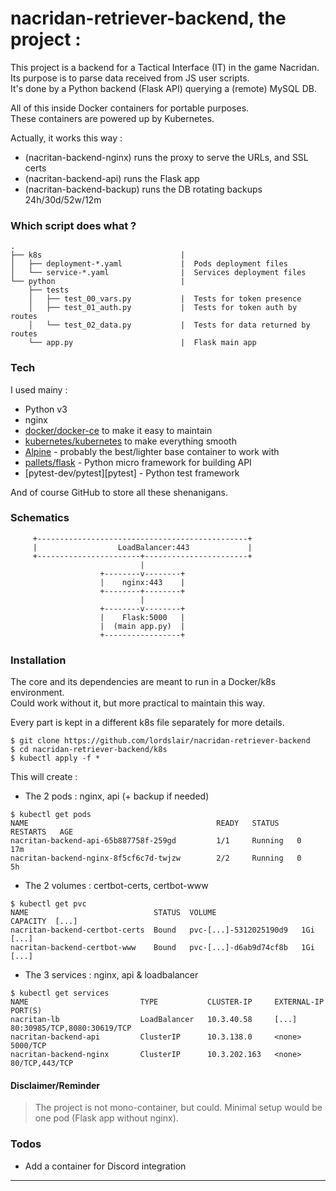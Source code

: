 # nacridan-retriever-backend, the project :

This project is a backend for a Tactical Interface (IT) in the game Nacridan.  
Its purpose is to parse data received from JS user scripts.  
It's done by a Python backend (Flask API) querying a (remote) MySQL DB.  

All of this inside Docker containers for portable purposes.  
These containers are powered up by Kubernetes.  

Actually, it works this way :

 - (nacritan-backend-nginx)      runs the proxy to serve the URLs, and SSL certs
 - (nacritan-backend-api)        runs the Flask app
 - (nacritan-backend-backup)     runs the DB rotating backups 24h/30d/52w/12m

### Which script does what ?

```
.
├── k8s                               |  
│   ├── deployment-*.yaml             |  Pods deployment files
│   └── service-*.yaml                |  Services deployment files
└── python                            |  
    ├── tests
    │   ├── test_00_vars.py           |  Tests for token presence
    │   ├── test_01_auth.py           |  Tests for token auth by routes
    │   └── test_02_data.py           |  Tests for data returned by routes
    └── app.py                        |  Flask main app
```

### Tech

I used mainy :

* Python v3
* nginx
* [docker/docker-ce][docker] to make it easy to maintain
* [kubernetes/kubernetes][kubernetes] to make everything smooth
* [Alpine][alpine] - probably the best/lighter base container to work with
* [pallets/flask][flask] - Python micro framework for building API
* [pytest-dev/pytest][pytest] - Python test framework

And of course GitHub to store all these shenanigans.

### Schematics

```
     +-----------------------------------------------+
     |                  LoadBalancer:443             |
     +-----------------------+-----------------------+
                             |
                    +--------v--------+
                    |    nginx:443    |
                    +--------+--------+
                             |
                    +--------v--------+
                    |    Flask:5000   |
                    |  (main app.py)  |
                    +-----------------+
```

### Installation

The core and its dependencies are meant to run in a Docker/k8s environment.  
Could work without it, but more practical to maintain this way.  

Every part is kept in a different k8s file separately for more details.  

```
$ git clone https://github.com/lordslair/nacridan-retriever-backend
$ cd nacridan-retriever-backend/k8s
$ kubectl apply -f *
```

This will create :
- The 2 pods : nginx, api (+ backup if needed)

```
$ kubectl get pods
NAME                                          READY   STATUS    RESTARTS   AGE
nacritan-backend-api-65b887758f-259gd         1/1     Running   0          17m
nacritan-backend-nginx-8f5cf6c7d-twjzw        2/2     Running   0          5h
```

- The 2 volumes : certbot-certs, certbot-www

```
$ kubectl get pvc
NAME                            STATUS  VOLUME                   CAPACITY  [...]
nacritan-backend-certbot-certs  Bound   pvc-[...]-5312025190d9   1Gi       [...]
nacritan-backend-certbot-www    Bound   pvc-[...]-d6ab9d74cf8b   1Gi       [...]
```

- The 3 services : nginx, api & loadbalancer

```
$ kubectl get services
NAME                         TYPE           CLUSTER-IP     EXTERNAL-IP  PORT(S)
nacritan-lb                  LoadBalancer   10.3.40.58     [...]        80:30985/TCP,8080:30619/TCP
nacritan-backend-api         ClusterIP      10.3.138.0     <none>       5000/TCP
nacritan-backend-nginx       ClusterIP      10.3.202.163   <none>       80/TCP,443/TCP
```

#### Disclaimer/Reminder

>The project is not mono-container, but could. Minimal setup would be one pod (Flask app without nginx).  

### Todos

 - Add a container for Discord integration

---
   [kubernetes]: <https://github.com/kubernetes/kubernetes>
   [docker]: <https://github.com/docker/docker-ce>
   [alpine]: <https://github.com/alpinelinux>
   [flask]: <https://github.com/pallets/flask>
   [pytst]: <https://github.com/pytest-dev/pytest>
